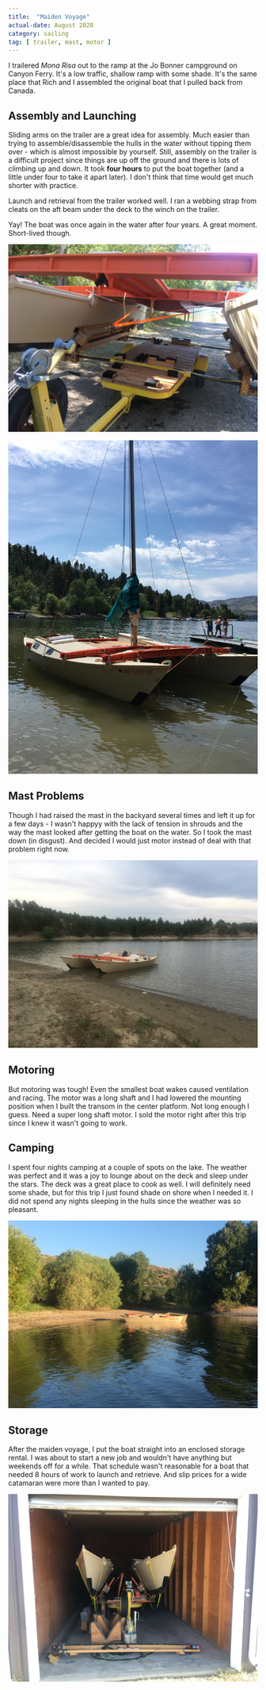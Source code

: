 ```yaml
---
title:  "Maiden Voyage"
actual-date: August 2020
category: sailing
tag: [ trailer, mast, motor ]
---
```


I trailered *Mona Risa* out to the ramp at the Jo Bonner campground on Canyon Ferry. It's a low traffic, shallow ramp with some shade. It's the same place that Rich and I assembled the original boat that I pulled back from Canada.

## Assembly and Launching

Sliding arms on the trailer are a great idea for assembly. Much easier than trying to assemble/disassemble the hulls in the water without tipping them over - which is almost impossible by yourself. Still, assembly on the trailer is a difficult project since things are up off the ground and there is lots of climbing up and down. It took **four hours** to put the boat together (and a little under four to take it apart later). I don't think that time would get much shorter with practice.

Launch and retrieval from the trailer worked well. I ran a webbing strap from cleats on the aft beam under the deck to the winch on the trailer.

Yay! The boat was once again in the water after four years. A great moment. Short-lived though.

![Launch Setup](/assets/images/launch-setup.jpeg)

![Launched](/assets/images/launched.jpeg)

## Mast Problems

Though I had raised the mast in the backyard several times and left it up for a few days - I wasn't happyy with the lack of tension in shrouds and the way the mast looked after getting the boat on the water. So I took the mast down (in disgust). And decided I would just motor instead of deal with that problem right now.

![Without Mast](/assets/images/beached.jpeg)

## Motoring

But motoring was tough! Even the smallest boat wakes caused ventilation and racing. The motor was a long shaft and I had lowered the mounting position when I built the transom in the center platform. Not long enough I guess. Need a super long shaft motor. I sold the motor right after this trip since I knew it wasn't going to work.

## Camping

I spent four nights camping at a couple of spots on the lake. The weather was perfect and it was a joy to lounge about on the deck and sleep under the stars. The deck was a great place to cook as well. I will definitely need some shade, but for this trip I just found shade on shore when I needed it. I did not spend any nights sleeping in the hulls since the weather was so pleasant.

![Camp Spot](/assets/images/golden-light.jpeg)

## Storage

After the maiden voyage, I put the boat straight into an enclosed storage rental. I was about to start a new job and wouldn't have anything but weekends off for a while. That schedule wasn't reasonable for a boat that needed 8 hours of work to launch and retrieve. And slip prices for a wide catamaran were more than I wanted to pay.

![In Storage](/assets/images/storage.jpeg)
